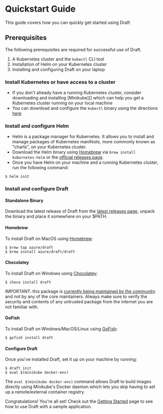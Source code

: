 # Quickstart Guide

This guide covers how you can quickly get started using Draft

## Prerequisites

The following prerequisites are required for successful use of Draft.

1. A Kubernetes cluster and the `kubectl` CLI tool
2. Installation of Helm on your Kubernetes cluster
3. Installing and configuring Draft on your laptop

### Install Kubernetes or have access to a cluster
- If you don't already have a running Kubernetes cluster, consider downloading and installing [Minikube][] which can help you get a Kubernetes cluster running on your local machine
- You can download and configure the `kubectl` binary using the directions [here](https://kubernetes.io/docs/tasks/tools/install-kubectl/)

### Install and configure Helm
- Helm is a package manager for Kubernetes. It allows you to install and manage packages of Kubernetes manifests, more commonly known as "charts", on your Kubernetes cluster.
- Download the Helm binary using [Homebrew](https://brew.sh/) via `brew install kubernetes-helm` or the [official releases page](https://github.com/kubernetes/helm/releases).
- Once you have Helm on your machine and a running Kubernetes cluster, run the following command:
```console
$ helm init
```

### Install and configure Draft

#### Standalone Binary

Download the latest release of Draft from the [latest releases page](https://github.com/Azure/draft/releases/latest), unpack the binary and place it somewhere on your $PATH.

#### Homebrew

To install Draft on MacOS using [Homebrew](https://brew.sh/):

```console
$ brew tap azure/draft
$ brew install azure/draft/draft
```

#### Chocolatey

To install Draft on Windows using [Chocolatey](https://chocolatey.org/):

```console
$ choco install draft
```

IMPORTANT: this package is [currently being maintained by the community](https://chocolatey.org/packages/draft) and not by any of the core maintainers. Always make sure to verify the security and contents of any untrusted package from the internet you are not familiar with.

#### GoFish

To install Draft on Windows/MacOS/Linux using [GoFish](https://gofi.sh):

```console
$ gofish install draft
```

#### Configure Draft

Once you've installed Draft, set it up on your machine by running:

```console
$ draft init
$ eval $(minikube docker-env)
```

The `eval $(minikube docker-env)` command allows Draft to build images directly using Minikube's Docker daemon which lets you skip having to set up a remote/external container registry.

Congratulations! You're all set! Check out the [Getting Started](getting-started.md) page to see how to use Draft with a sample application.
